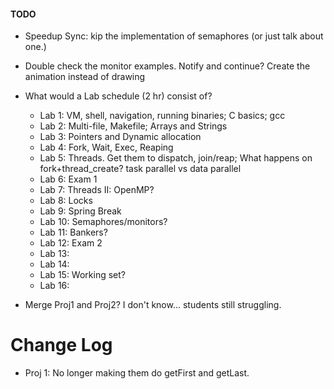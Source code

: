 #### TODO

- Speedup Sync: kip the implementation of semaphores (or just talk about one.)
- Double check the monitor examples. Notify and continue? Create the animation instead of drawing
- What would a Lab schedule (2 hr) consist of?

  - Lab 1: VM, shell, navigation, running binaries; C basics; gcc
  - Lab 2: Multi-file, Makefile; Arrays and Strings
  - Lab 3: Pointers and Dynamic allocation
  - Lab 4: Fork, Wait, Exec, Reaping
  - Lab 5: Threads. Get them to dispatch, join/reap; What happens on fork+thread_create? task parallel vs data parallel
  - Lab 6: Exam 1
  - Lab 7: Threads II: OpenMP?
  - Lab 8: Locks
  - Lab 9: Spring Break
  - Lab 10: Semaphores/monitors?
  - Lab 11: Bankers?
  - Lab 12: Exam 2
  - Lab 13:
  - Lab 14:
  - Lab 15: Working set?
  - Lab 16:

- Merge Proj1 and Proj2? I don't know... students still struggling.

# Change Log

- Proj 1: No longer making them do getFirst and getLast.
